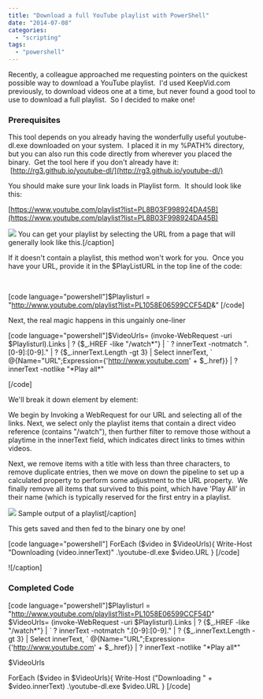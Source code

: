 ```yaml
---
title: "Download a full YouTube playlist with PowerShell"
date: "2014-07-08"
categories: 
  - "scripting"
tags: 
  - "powershell"
---
```


Recently, a colleague approached me requesting pointers on the quickest possible way to download a YouTube playlist.  I'd used KeepVid.com previously, to download videos one at a time, but never found a good tool to use to download a full playlist.  So I decided to make one!

### Prerequisites

This tool depends on you already having the wonderfully useful youtube-dl.exe downloaded on your system.  I placed it in my %PATH% directory, but you can also run this code directly from wherever you placed the binary.  Get the tool here if you don't already have it:  [http://rg3.github.io/youtube-dl/](http://rg3.github.io/youtube-dl/)

You should make sure your link loads in Playlist form.  It should look like this:

[https://www.youtube.com/playlist?list=PL8B03F998924DA45B](https://www.youtube.com/playlist?list=PL8B03F998924DA45B)

![](https://foxdeploy.files.wordpress.com/2014/07/youtube_dl_00.png) You can get your playlist by selecting the URL from a page that will generally look like this.\[/caption\]

If it doesn't contain a playlist, this method won't work for you.  Once you have your URL, provide it in the $PlayListURL in the top line of the code:

 

\[code language="powershell"\]$Playlisturl = "http://www.youtube.com/playlist?list=PL1058E06599CCF54D&amp;" \[/code\]

Next, the real magic happens in this ungainly one-liner

\[code language="powershell"\]$VideoUrls= (invoke-WebRequest -uri $Playlisturl).Links | ? {$\_.HREF -like "/watch\*"} | \` ? innerText -notmatch ".\[0-9\]:\[0-9\]." | ? {$\_.innerText.Length -gt 3} | Select innerText, \` @{Name="URL";Expression={'http://www.youtube.com' + $\_.href}} | ? innerText -notlike "\*Play all\*"

\[/code\]

We'll break it down element by element:

We begin by Invoking a WebRequest for our URL and selecting all of the links. Next, we select only the playlist items that contain a direct video reference (contains "/watch"), then further filter to remove those without a playtime in the innerText field, which indicates direct links to times within videos.

Next, we remove items with a title with less than three characters, to remove duplicate entries, then we move on down the pipeline to set up a calculated property to perform some adjustment to the URL property.  We finally remove all items that survived to this point, which have 'Play All' in their name (which is typically reserved for the first entry in a playlist.

![](https://foxdeploy.files.wordpress.com/2014/07/youtube_dl_01.png) Sample output of a playlist\[/caption\]

This gets saved and then fed to the binary one by one!

\[code language="powershell"\] ForEach ($video in $VideoUrls){ Write-Host "Downloading $($video.innerText)" .\\youtube-dl.exe $video.URL } \[/code\]

!\[/caption\]

### Completed Code

\[code language="powershell"\]$Playlisturl = "http://www.youtube.com/playlist?list=PL1058E06599CCF54D" $VideoUrls= (invoke-WebRequest -uri $Playlisturl).Links | ? {$\_.HREF -like "/watch\*"} | \` ? innerText -notmatch ".\[0-9\]:\[0-9\]." | ? {$\_.innerText.Length -gt 3} | Select innerText, \` @{Name="URL";Expression={'http://www.youtube.com' + $\_.href}} | ? innerText -notlike "\*Play all\*"

$VideoUrls

ForEach ($video in $VideoUrls){ Write-Host ("Downloading " + $video.innerText) .\\youtube-dl.exe $video.URL } \[/code\]
